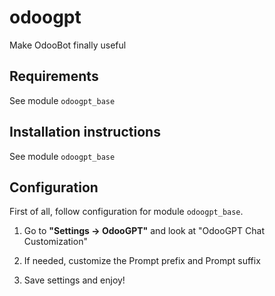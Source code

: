 # odoogpt

Make OdooBot finally useful


## Requirements

See module `odoogpt_base`


## Installation instructions 

See module `odoogpt_base`


## Configuration

First of all, follow configuration for module `odoogpt_base`. 

1. Go to **"Settings → OdooGPT"** and look at "OdooGPT Chat Customization"

2. If needed, customize the Prompt prefix and Prompt suffix

3. Save settings and enjoy!
